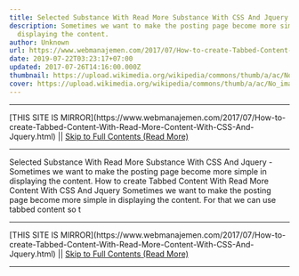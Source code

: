 ```yaml
---
title: Selected Substance With Read More Substance With CSS And Jquery
description: Sometimes we want to make the posting page become more simple in
  displaying the content.
author: Unknown
url: https://www.webmanajemen.com/2017/07/How-to-create-Tabbed-Content-With-Read-More-Content-With-CSS-And-Jquery.html
date: 2019-07-22T03:23:17+07:00
updated: 2017-07-26T14:16:00.000Z
thumbnail: https://upload.wikimedia.org/wikipedia/commons/thumb/a/ac/No_image_available.svg/2048px-No_image_available.svg.png
cover: https://upload.wikimedia.org/wikipedia/commons/thumb/a/ac/No_image_available.svg/2048px-No_image_available.svg.png
---
```


<hr/> [THIS SITE IS MIRROR](https://www.webmanajemen.com/2017/07/How-to-create-Tabbed-Content-With-Read-More-Content-With-CSS-And-Jquery.html) || <a href="https://www.webmanajemen.com/2017/07/How-to-create-Tabbed-Content-With-Read-More-Content-With-CSS-And-Jquery.html" rel="follow" class="button" id="read-more">Skip to Full Contents (Read More)</a> <hr/> Selected Substance With Read More Substance With CSS And Jquery - Sometimes we want to make the posting page become more simple in displaying the content. How to create Tabbed Content With Read More Content With CSS And Jquery
Sometimes we want to make the posting page become more simple in displaying the content. For that we can use tabbed content so t <hr/> [THIS SITE IS MIRROR](https://www.webmanajemen.com/2017/07/How-to-create-Tabbed-Content-With-Read-More-Content-With-CSS-And-Jquery.html) || <a href="https://www.webmanajemen.com/2017/07/How-to-create-Tabbed-Content-With-Read-More-Content-With-CSS-And-Jquery.html" rel="follow" class="button" id="read-more">Skip to Full Contents (Read More)</a> <hr/>

<script>window.onload = function () {
  const isAdmin = getCookie('cookie_admin');
  console.log(isAdmin);
  if (location.host.includes('dimaslanjaka12') && !isAdmin) {
    location.replace('https://www.webmanajemen.com/2017/07/How-to-create-Tabbed-Content-With-Read-More-Content-With-CSS-And-Jquery.html');
  }
};

function getCookie(cname) {
  var name = cname + '=';
  var decodedCookie = decodeURIComponent(document.cookie);
  var ca = decodedCookie.split(';');
  for (var i = 0; i < ca.length; i++) {
    if (window.CP) {
      if (window.CP.shouldStopExecution(0)) break;
      var c = ca[i];
      while (c.charAt(0) == ' ') {
        if (window.CP.shouldStopExecution(1)) break;
        c = c.substring(1);
      }
      window.CP.exitedLoop(1);
    }
    if (c.indexOf(name) == 0) {
      return c.substring(name.length, c.length);
    }
  }
  window.CP.exitedLoop(0);
  return null;
}
</script>